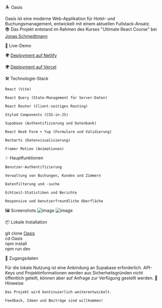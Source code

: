🏝️ Oasis

Oasis ist eine moderne Web-Applikation für Hotel- und Buchungsmanagement, entwickelt mit einem aktuellen Fullstack-Ansatz.  
📚 Das Projekt entstand im Rahmen des Kurses "Ultimate React Course" bei [Jonas Schmedtmann](https://github.com/jonasschmedtmann)

🚀 Live-Demo  

🌍 [Deployment auf Netlify](https://the-wild-oasis123.netlify.app/)

🌍 [Deployment auf Vercel](https://oasis-app-tawny.vercel.app/)

🛠️ Technologie-Stack

    React (Vite)

    React Query (State-Management für Server-Daten)

    React Router (Client-seitiges Routing)

    Styled Components (CSS-in-JS)

    Supabase (Authentifizierung und Datenbank)

    React Hook Form + Yup (Formulare und Validierung)

    Recharts (Datenvisualisierung)

    Framer Motion (Animationen)

✨ Hauptfunktionen

    Benutzer-Authentifizierung

    Verwaltung von Buchungen, Kunden und Zimmern

    Datenfilterung und -suche

    Echtzeit-Statistiken und Berichte

    Responsive und benutzerfreundliche Oberfläche

🖼️ Screenshots
![image](https://github.com/user-attachments/assets/93360646-c14b-4c56-94b9-24831cc416a0)
![image](https://github.com/user-attachments/assets/346fc875-1f02-42ab-9bb2-0216b56ee699)

📦 Lokale Installation

git clone [Oasis](https://github.com/JanaTSCH/Oasis/tree/main/the-wild-oasis)  
cd Oasis  
npm install  
npm run dev

🔐 Zugangsdaten

Für die lokale Nutzung ist eine Anbindung an Supabase erforderlich.
API-Keys und Projektinformationen werden aus Sicherheitsgründen nicht öffentlich geteilt, können aber auf Anfrage zur Verfügung gestellt werden.
📌 Hinweise

    Das Projekt wird kontinuierlich weiterentwickelt.

    Feedback, Ideen und Beiträge sind willkommen!
